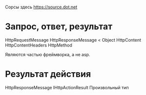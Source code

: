 Сорсы здесь https://source.dot.net



# Запрос, ответ, результат

HttpRequestMessage
HttpResponseMessage < Object
HttpContent
HttpContentHeaders
HttpMethod

Являются частью фреймворка, а не asp.



# Результат действия

HttpResponseMessage
IHttpActionResult
Произвольный тип